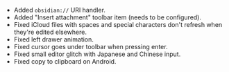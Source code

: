 - Added `obsidian://` URI handler.
- Added "Insert attachment" toolbar item (needs to be configured).
- Fixed iCloud files with spaces and special characters don't refresh when they're edited elsewhere.
- Fixed left drawer animation.
- Fixed cursor goes under toolbar when pressing enter.
- Fixed small editor glitch with Japanese and Chinese input.
- Fixed copy to clipboard on Android.
